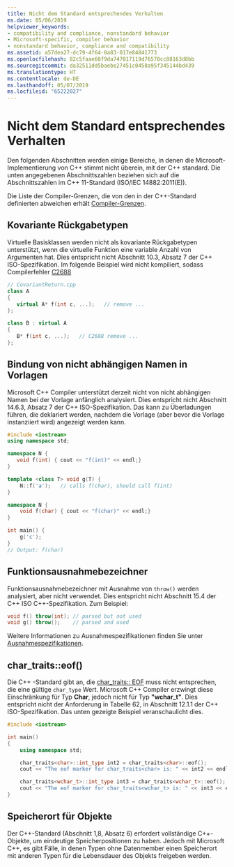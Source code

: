 ```yaml
---
title: Nicht dem Standard entsprechendes Verhalten
ms.date: 05/06/2019
helpviewer_keywords:
- compatibility and compliance, nonstandard behavior
- Microsoft-specific, compiler behavior
- nonstandard behavior, compliance and compatibility
ms.assetid: a57dea27-dc79-4f64-8a83-017e84841773
ms.openlocfilehash: 82c5faae68f9da747017119d76578cc88163d8bb
ms.sourcegitcommit: da32511dd5baebe27451c0458a95f345144bd439
ms.translationtype: HT
ms.contentlocale: de-DE
ms.lasthandoff: 05/07/2019
ms.locfileid: "65222027"
---
```

# <a name="nonstandard-behavior"></a>Nicht dem Standard entsprechendes Verhalten

Den folgenden Abschnitten werden einige Bereiche, in denen die Microsoft-Implementierung von C++ stimmt nicht überein, mit der C++ standard. Die unten angegebenen Abschnittszahlen beziehen sich auf die Abschnittszahlen im C++ 11-Standard (ISO/IEC 14882:2011(E)).

Die Liste der Compiler-Grenzen, die von den in der C++-Standard definierten abweichen erhält [Compiler-Grenzen](../cpp/compiler-limits.md).

## <a name="covariant-return-types"></a>Kovariante Rückgabetypen

Virtuelle Basisklassen werden nicht als kovariante Rückgabetypen unterstützt, wenn die virtuelle Funktion eine variable Anzahl von Argumenten hat. Dies entspricht nicht Abschnitt 10.3, Absatz 7 der C++ ISO-Spezifikation. Im folgende Beispiel wird nicht kompiliert, sodass Compilerfehler [C2688](../error-messages/compiler-errors-2/compiler-error-c2688.md)

```cpp
// CovariantReturn.cpp
class A
{
   virtual A* f(int c, ...);   // remove ...
};

class B : virtual A
{
   B* f(int c, ...);   // C2688 remove ...
};
```

## <a name="binding-nondependent-names-in-templates"></a>Bindung von nicht abhängigen Namen in Vorlagen

Microsoft C++ Compiler unterstützt derzeit nicht von nicht abhängigen Namen bei der Vorlage anfänglich analysiert. Dies entspricht nicht Abschnitt 14.6.3, Absatz 7 der C++ ISO-Spezifikation. Das kann zu Überladungen führen, die deklariert werden, nachdem die Vorlage (aber bevor die Vorlage instanziiert wird) angezeigt werden kann.

```cpp
#include <iostream>
using namespace std;

namespace N {
   void f(int) { cout << "f(int)" << endl;}
}

template <class T> void g(T) {
    N::f('a');   // calls f(char), should call f(int)
}

namespace N {
    void f(char) { cout << "f(char)" << endl;}
}

int main() {
    g('c');
}
// Output: f(char)
```

## <a name="function-exception-specifiers"></a>Funktionsausnahmebezeichner

Funktionsausnahmebezeichner mit Ausnahme von `throw()` werden analysiert, aber nicht verwendet. Dies entspricht nicht Abschnitt 15.4 der C++ ISO C++-Spezifikation. Zum Beispiel:

```cpp
void f() throw(int); // parsed but not used
void g() throw();    // parsed and used
```

Weitere Informationen zu Ausnahmespezifikationen finden Sie unter [Ausnahmespezifikationen](../cpp/exception-specifications-throw-cpp.md).

## <a name="chartraitseof"></a>char_traits::eof()

Die C++ -Standard gibt an, die [char_traits:: EOF](../standard-library/char-traits-struct.md#eof) muss nicht entsprechen, die eine gültige `char_type` Wert. Microsoft C++ Compiler erzwingt diese Einschränkung für Typ **Char**, jedoch nicht für Typ **"wchar_t"**. Dies entspricht nicht der Anforderung in Tabelle 62, in Abschnitt 12.1.1 der C++ ISO-Spezifikation. Das unten gezeigte Beispiel veranschaulicht dies.

```cpp
#include <iostream>

int main()
{
    using namespace std;

    char_traits<char>::int_type int2 = char_traits<char>::eof();
    cout << "The eof marker for char_traits<char> is: " << int2 << endl;

    char_traits<wchar_t>::int_type int3 = char_traits<wchar_t>::eof();
    cout << "The eof marker for char_traits<wchar_t> is: " << int3 << endl;
}
```

## <a name="storage-location-of-objects"></a>Speicherort für Objekte

Der C++-Standard (Abschnitt 1,8, Absatz 6) erfordert vollständige C++-Objekte, um eindeutige Speicherpositionen zu haben. Jedoch mit Microsoft C++, es gibt Fälle, in denen Typen ohne Datenmember einen Speicherort mit anderen Typen für die Lebensdauer des Objekts freigeben werden.